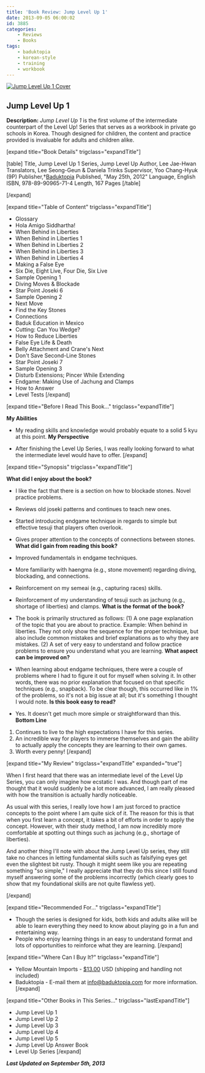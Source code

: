 ```yaml
---
title: 'Book Review: Jump Level Up 1'
date: 2013-09-05 06:00:02
id: 3885
categories:
	- Reviews
	- Books
tags:
	- baduktopia
	- korean-style
	- training
	- workbook
---
```


[![Jump Level Up 1 Cover](http://www.bengozen.com/wp-content/uploads/2013/08/jumplevelup1cover.jpg)](http://www.bengozen.com/wp-content/uploads/2013/08/jumplevelup1cover.jpg)

## Jump Level Up 1

**Description:** _Jump Level Up 1_ is the first volume of the intermediate counterpart of the Level Up! Series that serves as a workbook in private go schools in Korea. Though designed for children, the content and practice provided is invaluable for adults and children alike.

<!--more-->

[expand title="Book Details" trigclass="expandTitle"]

[table]
Title, Jump Level Up 1
Series, Jump Level Up
Author, Lee Jae-Hwan
Translators, Lee Seong-Geun &amp; Daniela Trinks
Supervisor, Yoo Chang-Hyuk (9P)
Publisher,†[Baduktopia](http://www.baduktopia.com)
Published, "May 25th, 2012"
Language, English
ISBN, 978-89-90965-71-4
Length, 167 Pages
[/table]

[/expand]

[expand title="Table of Content" trigclass="expandTitle"]

*   Glossary
*   Hola Amigo Siddhartha!
*   When Behind in Liberties
*   When Behind in Liberties 1
*   When Behind in Liberties 2
*   When Behind in Liberties 3
*   When Behind in Liberties 4
*   Making a False Eye
*   Six Die, Eight Live, Four Die, Six Live
*   Sample Opening 1
*   Diving Moves &amp; Blockade
*   Star Point Joseki 6
*   Sample Opening 2
*   Next Move
*   Find the Key Stones
*   Connections
*   Baduk Education in Mexico
*   Cutting: Can You Wedge?
*   How to Reduce Liberties
*   False Eye Life &amp; Death
*   Belly Attachment and Crane's Next
*   Don't Save Second-Line Stones
*   Star Point Joseki 7
*   Sample Opening 3
*   Disturb Extensions; Pincer While Extending
*   Endgame: Making Use of Jachung and Clamps
*   How to Answer
*   Level Tests
[/expand]

[expand title="Before I Read This Book..." trigclass="expandTitle"]

**My Abilities**

*   My reading skills and knowledge would probably equate to a solid 5 kyu at this point.
**My Perspective**

*   After finishing the Level Up Series, I was really looking forward to what the intermediate level would have to offer.
[/expand]

[expand title="Synopsis" trigclass="expandTitle"]

**What did I enjoy about the book?**

*   I like the fact that there is a section on how to blockade stones. Novel practice problems.
*   Reviews old joseki patterns and continues to teach new ones.
*   Started introducing endgame technique in regards to simple but effective tesuji that players often overlook.
*   Gives proper attention to the concepts of connections between stones.
**What did I gain from reading this book?**

*   Improved fundamentals in endgame techniques.
*   More familiarity with haengma (e.g., stone movement) regarding diving, blockading, and connections.
*   Reinforcement on my semeai (e.g., capturing races) skills.
*   Reinforcement of my understanding of tesuji such as jachung (e.g., shortage of liberties) and clamps.
**What is the format of the book?**

*   The book is primarily structured as follows: (1) A one page explanation of the topic that you are about to practice. Example: When behind in liberties. They not only show the sequence for the proper technique, but also include common mistakes and brief explanations as to why they are mistakes. (2) A set of very easy to understand and follow practice problems to ensure you understand what you are learning.
**What aspect can be improved on?**

*   When learning about endgame techniques, there were a couple of problems where I had to figure it out for myself when solving it. In other words, there was no prior explanation that focused on that specific techniques (e.g., snapback). To be clear though, this occurred like in 1% of the problems, so it's not a big issue at all; but it's something I thought I would note.
**Is this book easy to read?**

*   Yes. It doesn't get much more simple or straightforward than this.
**Bottom Line**

1.  Continues to live to the high expectations I have for this series.
2.  An incredible way for players to immerse themselves and gain the ability to actually apply the concepts they are learning to their own games.
3.  Worth every penny!
[/expand]

[expand title="My Review" trigclass="expandTitle" expanded="true"]

When I first heard that there was an intermediate level of the Level Up Series, you can only imagine how ecstatic I was. And though part of me thought that it would suddenly be a lot more advanced, I am really pleased with how the transition is actually hardly noticeable.

As usual with this series, I really love how I am just forced to practice concepts to the point where I am quite sick of it. The reason for this is that when you first learn a concept, it takes a bit of efforts in order to apply the concept. However, with their study method, I am now incredibly more comfortable at spotting out things such as jachung (e.g., shortage of liberties).

And another thing I'll note with about the Jump Level Up series, they still take no chances in letting fundamental skills such as falsifying eyes get even the slightest bit rusty. Though it might seem like you are repeating something "so simple," I really appreciate that they do this since I still found myself answering some of the problems incorrectly (which clearly goes to show that my foundational skills are not quite flawless yet).

[/expand]

[expand title="Recommended For..." trigclass="expandTitle"]

*   Though the series is designed for kids, both kids and adults alike will be able to learn everything they need to know about playing go in a fun and entertaining way.
*   People who enjoy learning things in an easy to understand format and lots of opportunities to reinforce what they are learning.
[/expand]

[expand title="Where Can I Buy It?" trigclass="expandTitle"]

*   Yellow Mountain Imports - [$13.00](http://www.ymimports.com/p-2058-jump-level-up-1-10-8-kyu.aspx "Yellow Mountain Imports Purchase Link") USD (shipping and handling not included)
*   Baduktopia - E-mail them at info@baduktopia.com for more information.
[/expand]

[expand title="Other Books in This Series..." trigclass="lastExpandTitle"]

*   Jump Level Up 1
*   Jump Level Up 2
*   Jump Level Up 3
*   Jump Level Up 4
*   Jump Level Up 5
*   Jump Level Up Answer Book
*   Level Up Series
[/expand]

_**Last Updated on September 5th, 2013**_